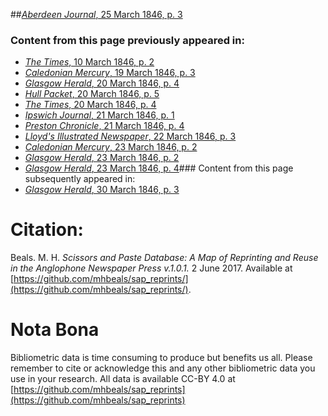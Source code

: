 ##[*Aberdeen Journal*, 25 March 1846, p. 3](https://mhbeals.github.io/sap_html/Aberdeen-Journal/Aberdeen-Journal-25-March-1846-p-3)

### Content from this page previously appeared in:
+ [*The Times*, 10 March 1846, p. 2](https://mhbeals.github.io/sap_html/The-Times/The-Times-10-March-1846-p-2)
+ [*Caledonian Mercury*, 19 March 1846, p. 3](https://mhbeals.github.io/sap_html/Caledonian-Mercury/Caledonian-Mercury-19-March-1846-p-3)
+ [*Glasgow Herald*, 20 March 1846, p. 4](https://mhbeals.github.io/sap_html/Glasgow-Herald/Glasgow-Herald-20-March-1846-p-4)
+ [*Hull Packet*, 20 March 1846, p. 5](https://mhbeals.github.io/sap_html/Hull-Packet/Hull-Packet-20-March-1846-p-5)
+ [*The Times*, 20 March 1846, p. 4](https://mhbeals.github.io/sap_html/The-Times/The-Times-20-March-1846-p-4)
+ [*Ipswich Journal*, 21 March 1846, p. 1](https://mhbeals.github.io/sap_html/Ipswich-Journal/Ipswich-Journal-21-March-1846-p-1)
+ [*Preston Chronicle*, 21 March 1846, p. 4](https://mhbeals.github.io/sap_html/Preston-Chronicle/Preston-Chronicle-21-March-1846-p-4)
+ [*Lloyd's Illustrated Newspaper*, 22 March 1846, p. 3](https://mhbeals.github.io/sap_html/Lloyd's-Illustrated-Newspaper/Lloyd's-Illustrated-Newspaper-22-March-1846-p-3)
+ [*Caledonian Mercury*, 23 March 1846, p. 2](https://mhbeals.github.io/sap_html/Caledonian-Mercury/Caledonian-Mercury-23-March-1846-p-2)
+ [*Glasgow Herald*, 23 March 1846, p. 2](https://mhbeals.github.io/sap_html/Glasgow-Herald/Glasgow-Herald-23-March-1846-p-2)
+ [*Glasgow Herald*, 23 March 1846, p. 4](https://mhbeals.github.io/sap_html/Glasgow-Herald/Glasgow-Herald-23-March-1846-p-4)### Content from this page subsequently appeared in:
+ [*Glasgow Herald*, 30 March 1846, p. 3](https://mhbeals.github.io/sap_html/Glasgow-Herald/Glasgow-Herald-30-March-1846-p-3)
                    
# Citation: 

Beals. M. H. *Scissors and Paste Database: A Map of Reprinting and Reuse in the Anglophone Newspaper Press v.1.0.1.* 2 June 2017. Available at [https://github.com/mhbeals/sap_reprints/](https://github.com/mhbeals/sap_reprints/). 
                    
# Nota Bona

Bibliometric data is time consuming to produce but benefits us all. Please remember to cite or acknowledge this and any other bibliometric data you use in your research. All data is available CC-BY 4.0 at [https://github.com/mhbeals/sap_reprints](https://github.com/mhbeals/sap_reprints)